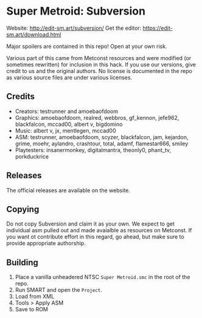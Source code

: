 # Super Metroid: Subversion

Website: http://edit-sm.art/subversion/
Get the editor: https://edit-sm.art/download.html

Major spoilers are contained in this repo! Open at your own risk.

Various part of this came from Metconst resources and were modified (or sometimes rewritten) for inclusion in this hack. If you use our versions, give credit to us and the original authors. No license is documented in the repo as various source files are under various licenses.

## Credits
+ Creators: testrunner and amoebaofdoom
+ Graphics: amoebaofdoom, realred, webbros, gf_kennon, jefe962, blackfalcon, mccad00, albert v, bigdomino
+ Music: albert v, jx, mentlegen, mccad00
+ ASM: testrunner, amoebaofdoom, scyzer, blackfalcon, jam, kejardon, grime, moehr, aylandro, crashtour, total, adamf, flamestar666, smiley
+ Playtesters: insanermonkey, digitalmantra, theonly0, phant_tv, porkduckrice

## Releases
The official releases are available on the website.

## Copying
Do not copy Subversion and claim it as your own. We expect to get individual asm pulled out and made avaialble as resources on Metconst. If you want ot contribute effort in this regard, go ahead, but make sure to provide appropriate authorship.

## Building
1. Place a vanilla unheadered NTSC `Super Metroid.smc` in the root of the repo.
2. Run SMART and open the `Project`.
3. Load from XML
4. Tools > Apply ASM
5. Save to ROM
